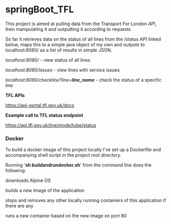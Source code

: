# springBoot_TFL


This project is aimed at pulling data from the Transport For London API, then manipulating it and outputting it according to requests

So far it retrieves data on the status of all lines from the /status API linked below, maps this to a simple java object of my own and outputs to localhost:8080/ as a list of results in simple JSON. 

_localhost:8080/_ - view status of all lines

_localhost:8080/issues_ - view lines with service issues

_localhost:8080/checkline?line=**line_name**_ - check the status of a specific line

**TFL APIs**

https://api-portal.tfl.gov.uk/docs

**Example call to TFL status endpoint**

https://api.tfl.gov.uk/line/mode/tube/status


### Docker

To build a docker image of this project locally I've set up a Dockerfile and accompanying shell script in the project root directory.

Running '__sh buildandrundocker.sh__' from the command line does the following:

downloads Alpine OS

builds a new image of the application

stops and removes any other locally running containers of this application if there are any

runs a new container based on the new image on port 80


